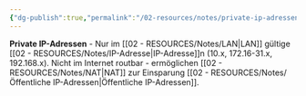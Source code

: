 ```yaml
---
{"dg-publish":true,"permalink":"/02-resources/notes/private-ip-adressen/","tags":["adressierung/lokal","lan/intern"],"noteIcon":"","updated":"2025-08-27T15:03:22.696+02:00"}
---
```



**Private IP-Adressen** - Nur im [[02 - RESOURCES/Notes/LAN\|LAN]] gültige [[02 - RESOURCES/Notes/IP-Adresse\|IP-Adresse]]n (10.x, 172.16-31.x, 192.168.x).
Nicht im Internet routbar - ermöglichen [[02 - RESOURCES/Notes/NAT\|NAT]] zur Einsparung [[02 - RESOURCES/Notes/Öffentliche IP-Adressen\|Öffentliche IP-Adressen]].